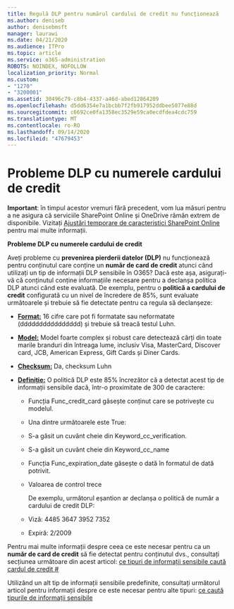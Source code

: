 ```yaml
---
title: Regulă DLP pentru numărul cardului de credit nu funcționează
ms.author: deniseb
author: denisebmsft
manager: laurawi
ms.date: 04/21/2020
ms.audience: ITPro
ms.topic: article
ms.service: o365-administration
ROBOTS: NOINDEX, NOFOLLOW
localization_priority: Normal
ms.custom:
- "1270"
- "3200001"
ms.assetid: 30496c79-c8b4-4337-a46d-abed12864209
ms.openlocfilehash: d5dd6354e7a1bcbb7f2fb917952ddbee5077e88d
ms.sourcegitcommit: c6692ce0fa1358ec3529e59ca0ecdfdea4cdc759
ms.translationtype: MT
ms.contentlocale: ro-RO
ms.lasthandoff: 09/14/2020
ms.locfileid: "47679453"
---
```

# <a name="dlp-issues-with-credit-card-numbers"></a>Probleme DLP cu numerele cardului de credit

**Important**: în timpul acestor vremuri fără precedent, vom lua măsuri pentru a ne asigura că serviciile SharePoint Online și OneDrive rămân extrem de disponibile. Vizitați [Ajustări temporare de caracteristici SharePoint Online](https://aka.ms/ODSPAdjustments) pentru mai multe informații.

**Probleme DLP cu numerele cardului de credit**

Aveți probleme cu **prevenirea pierderii datelor (DLP)** nu funcționează pentru conținutul care conține un **număr de card de credit** atunci când utilizați un tip de informații DLP sensibile în O365? Dacă este așa, asigurați-vă că conținutul conține informațiile necesare pentru a declanșa politica DLP atunci când este evaluată. De exemplu, pentru o **politică a cardului de credit** configurată cu un nivel de încredere de 85%, sunt evaluate următoarele și trebuie să fie detectate pentru ca regula să declanșeze:
  
- **[Format:](https://docs.microsoft.com/microsoft-365/compliance/sensitive-information-type-entity-definitions#format-19)** 16 cifre care pot fi formatate sau neformatate (dddddddddddddddd) și trebuie să treacă testul Luhn.

- **[Model:](https://docs.microsoft.com/microsoft-365/compliance/sensitive-information-type-entity-definitions#pattern-19)** Model foarte complex și robust care detectează cărți din toate marile branduri din întreaga lume, inclusiv Visa, MasterCard, Discover card, JCB, American Express, Gift Cards și Diner Cards.

- **[Checksum:](https://docs.microsoft.com/microsoft-365/compliance/sensitive-information-type-entity-definitions#checksum-19)** Da, checksum Luhn

- **[Definiție:](https://docs.microsoft.com/microsoft-365/compliance/sensitive-information-type-entity-definitions#definition-19)** O politică DLP este 85% încrezător că a detectat acest tip de informații sensibile dacă, într-o proximitate de 300 de caractere:

  - Funcția Func_credit_card găsește conținut care se potrivește cu modelul.

  - Una dintre următoarele este True:

  - S-a găsit un cuvânt cheie din Keyword_cc_verification.

  - S-a găsit un cuvânt cheie din Keyword_cc_name

  - Funcția Func_expiration_date găsește o dată în formatul de dată potrivit.

  - Valoarea de control trece

    De exemplu, următorul eșantion ar declanșa o politică de număr a cardului de credit DLP:

  - Viză: 4485 3647 3952 7352
  
  - Expiră: 2/2009

Pentru mai multe informații despre ceea ce este necesar pentru ca un **număr de card de credit** să fie detectat pentru conținutul dvs., consultați secțiunea următoare din acest articol: [ce tipuri de informații sensibile caută cardul de credit #](https://docs.microsoft.com/microsoft-365/compliance/sensitive-information-type-entity-definitions#credit-card-number)
  
Utilizând un alt tip de informații sensibile predefinite, consultați următorul articol pentru informații despre ce este necesar pentru alte tipuri: [ce caută tipurile de informații sensibile](https://docs.microsoft.com/microsoft-365/compliance/sensitive-information-type-entity-definitions)
  